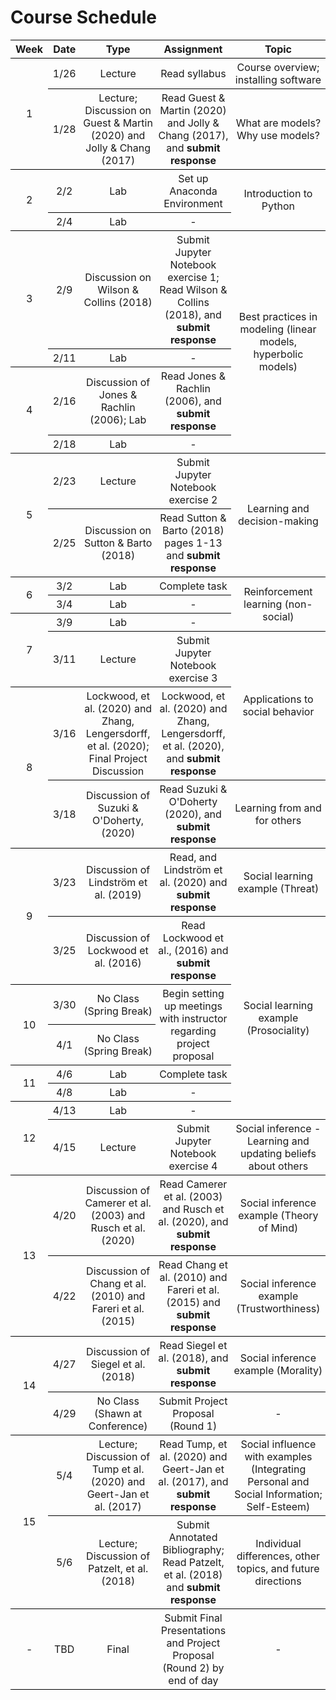 # Course Schedule
<!-- https://thisdavej.com/copy-table-in-excel-and-paste-as-a-markdown-table/ -->
<!-- https://tableizer.journalistopia.com/tableizer.php -->
<!-- https://jsfiddle.net/7h89y55r/ -->

<style type="text/css">
    table.tableizer-table {
        /* font-size: 12px; */
        /* border: 1px solid black; */
        /* font-family: Arial, Helvetica, sans-serif; */
    }

    .tableizer-table td {
        padding: 4px;
        margin: 3px;
        border-bottom: 1px solid black;
    }

    .tableizer-table th {
        text-align: center;
        font-weight: bold;
        border-bottom: 1px solid black;
        border-top: 1px solid black;
    }

    .tableizer-table tr {
        text-align: center;
        border-bottom: 1px solid black;
    }
</style>

<table class="tableizer-table">
    <thead>
        <tr class="tableizer-firstrow">
            <th>Week </th>
            <th>Date</th>
            <th>Type</th>
            <th>Assignment</th>
            <th>Topic</th>
        </tr>
    </thead>
    <tbody>
        <tr>
            <td rowspan=2>1</td>
            <td>1/26</td>
            <td>Lecture</td>
            <td>Read syllabus</td>
            <td>Course overview; installing software</td>
        </tr>
        <tr>
            <td>1/28</td>
            <td>Lecture; Discussion on Guest & Martin (2020) and Jolly & Chang (2017)</td>
            <td>Read Guest & Martin (2020) and Jolly & Chang (2017), and <b>submit response</b></td>
            <td>What are models? Why use models?</td>
        </tr>
        <tr>
            <td rowspan=2>2</td>
            <td>2/2</td>
            <td>Lab</td>
            <td>Set up Anaconda Environment</td>
            <td rowspan=2>Introduction to Python</td>
        </tr>
        <tr>
            <td>2/4</td>
            <td>Lab</td>
            <td>-</td>
        </tr>
        <tr>
            <td rowspan=2>3</td>
            <td>2/9</td>
            <td>Discussion on Wilson & Collins (2018)</td>
            <td>Submit Jupyter Notebook exercise 1; Read Wilson & Collins (2018), and <b>submit response</b></td>
            <td rowspan=4>Best practices in modeling (linear models, hyperbolic models)</td>
        </tr>
        <tr>
            <td>2/11</td>
            <td>Lab</td>
            <td>-</td>
        </tr>
        <tr>
            <td rowspan=2>4</td>
            <td>2/16</td>
            <td>Discussion of Jones & Rachlin (2006); Lab</td>
            <td>Read Jones & Rachlin (2006), and <b>submit response</b></td>
        </tr>
        <tr>
            <td>2/18</td>
            <td>Lab</td>
            <td>-</td>
        </tr>
        <tr>
            <td rowspan=2>5</td>
            <td>2/23</td>
            <td>Lecture</td>
            <td>Submit Jupyter Notebook exercise 2</td>
            <td rowspan=2>Learning and decision-making</td>
        </tr>
        <tr>
            <td>2/25</td>
            <td>Discussion on Sutton & Barto (2018)</td>
            <td>Read Sutton & Barto (2018) pages 1-13 and <b>submit response</b></td>
        </tr>
        <tr>
            <td rowspan=2>6</td>
            <td>3/2</td>
            <td>Lab</td>
            <td>Complete task</td>
            <td rowspan=3>Reinforcement learning (non-social)</td>
        </tr>
        <tr>
            <td>3/4</td>
            <td>Lab</td>
            <td>-</td>
        </tr>
        <tr>
            <td rowspan=2>7</td>
            <td>3/9</td>
            <td>Lab</td>
            <td>-</td>
        </tr>
        <tr>
            <td>3/11</td>
            <td>Lecture</td>
            <td>Submit Jupyter Notebook exercise 3</td>
            <td rowspan=2>Applications to social behavior</td>
        </tr>
        <tr>
            <td rowspan=2>8</td>
            <td>3/16</td>
            <td>Lockwood, et al. (2020) and Zhang, Lengersdorff, et al. (2020); Final Project Discussion</td>
            <td>Lockwood, et al. (2020) and Zhang, Lengersdorff, et al. (2020), and <b>submit response</b></td>
        </tr>
        <tr>
            <td>3/18</td>
            <td>Discussion of Suzuki & O'Doherty, (2020)</td>
            <td>Read Suzuki & O'Doherty (2020), and <b>submit response</b></td>
            <td>Learning from and for others</td>
        </tr>
        <tr>
            <td rowspan=2>9</td>
            <td>3/23</td>
            <td>Discussion of Lindström et al. (2019)</td>
            <td>Read, and Lindström et al. (2020) and <b>submit response</b></td>
            <td>Social learning example (Threat)</td>
        </tr>
        <tr>
            <td>3/25</td>
            <td>Discussion of Lockwood et al. (2016)</td>
            <td>Read Lockwood et al., (2016) and <b>submit response</b></td>
            <td rowspan=6>Social learning example (Prosociality)</td>
        </tr>
        <tr>
            <td rowspan=2>10</td>
            <td>3/30</td>
            <td>No Class (Spring Break)</td>
            <td rowspan=2>Begin setting up meetings with instructor regarding project proposal</td>
        </tr>
        <tr>
            <td>4/1</td>
            <td>No Class (Spring Break)</td>
        </tr>
        <tr>
            <td rowspan=2>11</td>
            <td>4/6</td>
            <td>Lab</td>
            <td>Complete task</td>
        </tr>
        <tr>
            <td>4/8</td>
            <td>Lab</td>
            <td>-</td>
        </tr>
        <tr>
            <td rowspan=2>12</td>
            <td>4/13</td>
            <td>Lab</td>
            <td>-</td>
        </tr>
        <tr>
            <td>4/15</td>
            <td>Lecture</td>
            <td>Submit Jupyter Notebook exercise 4</td>
            <td>Social inference - Learning and updating beliefs about others</td>
        </tr>
        <tr>
            <td rowspan=2>13</td>
            <td>4/20</td>
            <td>Discussion of Camerer et al. (2003) and Rusch et al. (2020)</td>
            <td>Read Camerer et al. (2003) and Rusch et al. (2020), and <b>submit response</b></td>
            <td>Social inference example (Theory of Mind)</td>
        </tr>
        <tr>
            <td>4/22</td>
            <td>Discussion of Chang et al. (2010) and Fareri et al. (2015)</td>
            <td>Read Chang et al. (2010) and Fareri et al. (2015) and <b>submit response</b></td>
            <td>Social inference example (Trustworthiness)</td>
        </tr>
        <tr>
            <td rowspan=2>14</td>
            <td>4/27</td>
            <td>Discussion of Siegel et al. (2018)</td>
            <td>Read Siegel et al. (2018), and <b>submit response</b></td>
            <td>Social inference example (Morality)</td>
        </tr>
        <tr>
            <td>4/29</td>
            <td>No Class (Shawn at Conference)</td>
            <td>Submit Project Proposal (Round 1)</td>
            <td>-</td>
        </tr>
        <tr>
            <td rowspan=2>15</td>
            <td>5/4</td>
            <td>Lecture; Discussion of Tump et al. (2020) and Geert-Jan et al. (2017)</td>
            <td>Read Tump, et al. (2020) and Geert-Jan et al. (2017), and <b>submit response</b></td>
            <td>Social influence with examples (Integrating Personal and Social Information; Self-Esteem)</td>
        </tr>
        <tr>
            <td>5/6</td>
            <td>Lecture; Discussion of Patzelt, et al. (2018)</td>
            <td>Submit Annotated Bibliography; Read Patzelt, et al. (2018) and <b>submit response</b></td>
            <td>Individual differences, other topics, and future directions</td>
        </tr>
        <tr>
            <td>-</td>
            <td>TBD</td>
            <td>Final</td>
            <td>Submit Final Presentations and Project Proposal (Round 2) by end of day</td>
            <td>-</td>
        </tr>
    </tbody>
</table>

<!-- 
<table class="tableizer-table">
    <thead>
        <tr class="tableizer-firstrow">
            <th>&nbsp;Week&nbsp;</th>
            <th>Date</th>
            <th>Type</th>
            <th>Assignment</th>
            <th>Topic</th>
        </tr>
    </thead>
    <tbody>
        <tr>
            <td rowspan=2>1</td>
            <td>1/26</td>
            <td>Lecture</td>
            <td>Read syllabus</td>
            <td>Course overview; installing software</td>
        </tr>
        <tr>
            <td>1/28</td>
            <td>Lecture; Discussion on Guest & Martin (2020) and Jolly & Chang (2017)</td>
            <td>Read Guest & Martin (2020) and Jolly & Chang (2017), and <b>submit response</b></td>
            <td>What are models? Why use models?</td>
        </tr>
        <tr>
            <td rowspan=2>2</td>
            <td>2/2</td>
            <td>Lab</td>
            <td>Set up Anaconda Environment</td>
            <td>Introduction to Python</td>
        </tr>
        <tr>
            <td>2/4</td>
            <td>Discussion on Wilson & Collins (2018)</td>
            <td>Read Wilson & Collins (2018), and <b>submit response</b></td>
            <td rowspan=3>Best practices in modeling </td>
        </tr>
        <tr>
            <td rowspan=2>3</td>
            <td>2/9</td>
            <td>Lab</td>
            <td>N/A</td>
        </tr>
        <tr>
            <td>2/11</td>
            <td>Lab</td>
            <td>N/A</td>
        </tr>
        <tr>
            <td rowspan=2>4</td>
            <td>2/16</td>
            <td>Lecture; Discussion on Sutton & Barto (2018)</td>
            <td><b>Submit Jupyter Notebook exercise 1</b>; Read Sutton & Barto (2018) pages 1-13 and <b>submit response</b></td>
            <td>Learning and decision-making</td>
        </tr>
        <tr>
            <td>2/18</td>
            <td>Lab</td>
            <td>Complete task</td>
            <td rowspan=3>Reinforcement learning (non-social)</td>
        </tr>
        <tr>
            <td rowspan=2>5</td>
            <td>2/23</td>
            <td>Lab</td>
            <td>N/A</td>
        </tr>
        <tr>
            <td>2/25</td>
            <td>Lab</td>
            <td>N/A</td>
        </tr>
        <tr>
            <td rowspan=2>6</td>
            <td>3/2</td>
            <td>Lecture; Discussion of Heyes (2012) and Lockwood et al. (2020); Final Project Discussion</td>
            <td><b>Submit Jupyter Notebook exercise 2</b>; Read Heyes (2012) and Lockwood, et al. (2020), and <b>submit response</b>
            </td>
            <td>Applications to social behavior</td>
        </tr>
        <tr>
            <td>3/4</td>
            <td>Lecture; Discussion of Suzuki & O'Doherty, (2020) and Zhang, Lengersdorff, et al. (2020)</td>
            <td>Read Suzuki & O'Doherty (2020) and Zhang, Lengersdorff, et al. (2020) and <b>submit response</b></td>
            <td>Learning from and for others</td>
        </tr>
        <tr>
            <td rowspan=2>7</td>
            <td>3/9</td>
            <td>Discussion of Lindström et al. (2019)</td>
            <td>Read, and Lindström et al. (2020) and <b>submit response</b> </td>
            <td>Social learning example (Threat)</td>
        </tr>
        <tr>
            <td>3/11</td>
            <td>Discussion of Lockwood et al. (2016)</td>
            <td>Read Lockwood et al., (2016) and <b>submit response</b>; </td>
            <td rowspan=3>Social learning example (Prosociality)</td>
        </tr>
        <tr>
            <td rowspan=2>8</td>
            <td>3/16</td>
            <td>Lab</td>
            <td>Complete task</td>
        </tr>
        <tr>
            <td>3/18</td>
            <td>Lab</td>
            <td>N/A</td>
        </tr>
        <tr>
            <td rowspan=2>9</td>
            <td>3/23</td>
            <td>Lecture; Discussion of Anzellotti & Young (2019) and Kim et al. (2020)</td>
            <td><b>Submit Jupyter Notebook exercise 3</b>; Read Anzellotti & Young (2019) and Kim et al. (2020) and <b>submit response</b>; Begin setting up meetings with instructor regarding project proposal</td>
            <td>Social inference - Learning and updating beliefs about others</td>
        </tr>
        <tr>
            <td>3/25</td>
            <td>Discussion of Chang et al. (2010) and Fareri et al. (2015)</td>
            <td>Read Chang et al. (2010) and Fareri et al. (2015) and <b>submit response</b></td>
            <td>Social inference example (Trustworthiness)</td>
        </tr>
        <tr>
            <td rowspan=2>10</td>
            <td>3/30</td>
            <td rowspan=2>No class</td>
            <td><b>Submit Project Proposal (Round 1)</b></td>
            <td rowspan=2>Spring break</td>
        </tr>
        <tr>
            <td>4/1</td>
            <td>N/A</td>
        </tr>
        <tr>
            <td rowspan=2>11</td>
            <td>4/6</td>
            <td>Lecture; Discussion of Camerer et al. (2003) and Rusch et al. (2020)</td>
            <td>Read Camerer et al. (2003) and Rusch et al. (2020), and <b>submit response</b></td>
            <td>Social inference example (Theory of Mind)</td>
        </tr>
        <tr>
            <td>4/8</td>
            <td>Discussion of Siegel et al. (2018)</td>
            <td>Read Siegel et al. (2018), and <b>submit response</b></td>
            <td rowspan=3>Social inference example (Morality)</td>
        </tr>
        <tr>
            <td rowspan=2>12</td>
            <td>4/13</td>
            <td>Lab</td>
            <td>Complete task</td>
        </tr>
        <tr>
            <td>4/15</td>
            <td>Lab</td>
            <td>N/A</td>
        </tr>
        <tr>
            <td rowspan=2>13</td>
            <td>4/20</td>
            <td>Lecture</td>
            <td><b>Submit Jupyter Notebook exercise 4</b></td>
            <td>Social influence</td>
        </tr>
        <tr>
            <td>4/22</td>
            <td>Discussion of Tump et al. (2020)</td>
            <td>Read Tump, et al. (2020) and <b>submit response</b></td>
            <td>Social influence example (Integrating Personal and Social Information)
        </tr>
        <tr>
            <td rowspan=2>14</td>
            <td>4/27</td>
            <td>Discussion of Geert-Jan et al. (2017)</td>
            <td>Read Geert-Jan et al. (2017) and <b>submit response</b></td>
            <td>Social influence example (Self-Esteem)</td>
            </td>
        </tr>
        <tr>
            <td>4/29</td>
            <td>No class</td>
            <td><b>Submit Annotated Bibliography</b></td>
            <td>Shawn at conference</td>
        </tr>
        <tr>
            <td rowspan=2>15</td>
            <td>5/4</td>
            <td>Lecture; Discussion with guest on article TBD</td>
            <td>N/A</td>
            <td rowspan=2>Individual differences and future directions</td>
        </tr>
        <tr>
            <td>5/6</td>
            <td>Lecture; Discussion of Patzelt, et al. (2018)</td>
            <td><b>Submit Project Proposal (Round 2)</b>; Read Patzelt, et al. (2018) and <b>submit response</b></td>
        </tr>
        <tr>
            <td>-</td>
            <td>TBD</td>
            <td>Final</td>
            <td>Submit Final Presentations by end of day</td>
            <td>-</td>
        </tr>
    </tbody>
</table> -->